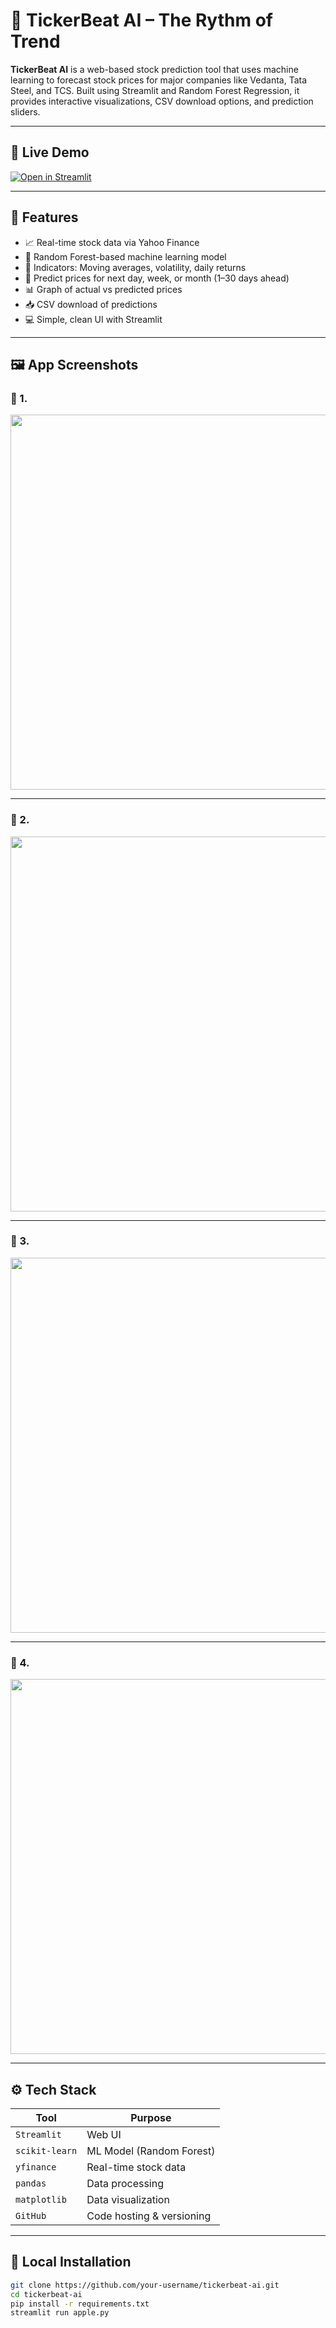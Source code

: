 # 🤖 TickerBeat AI – The Rythm of Trend

**TickerBeat AI** is a web-based stock prediction tool that uses machine learning to forecast stock prices for major companies like Vedanta, Tata Steel, and TCS. Built using Streamlit and Random Forest Regression, it provides interactive visualizations, CSV download options, and prediction sliders.

---

## 🚀 Live Demo

[![Open in Streamlit](https://img.shields.io/badge/Streamlit-Live%20App-orange?logo=streamlit)](https://tickerbeat-ai-ehsh2dawaeymf9mdkdmfnw.streamlit.app)

---

## 🧠 Features

- 📈 Real-time stock data via Yahoo Finance
- 🤖 Random Forest-based machine learning model
- 🧮 Indicators: Moving averages, volatility, daily returns
- 📆 Predict prices for next day, week, or month (1–30 days ahead)
- 📊 Graph of actual vs predicted prices
- 📥 CSV download of predictions
- 💻 Simple, clean UI with Streamlit

---

## 🖼️ App Screenshots

### 🔹 1.
<img src="Screenshots/0001.jpg" width="600"/>

---

### 🔹 2.
<img src="Screenshots/0002.jpg" width="600"/>

---

### 🔹 3.
<img src="Screenshots/0003.jpg" width="600"/>

---

### 🔹 4.
<img src="Screenshots/0004.jpg" width="600"/>

---

## ⚙️ Tech Stack

| Tool            | Purpose                       |
|-----------------|-------------------------------|
| `Streamlit`     | Web UI                        |
| `scikit-learn`  | ML Model (Random Forest)      |
| `yfinance`      | Real-time stock data          |
| `pandas`        | Data processing               |
| `matplotlib`    | Data visualization            |
| `GitHub`        | Code hosting & versioning     |

---

## 🧪 Local Installation

```bash
git clone https://github.com/your-username/tickerbeat-ai.git
cd tickerbeat-ai    
pip install -r requirements.txt
streamlit run apple.py
